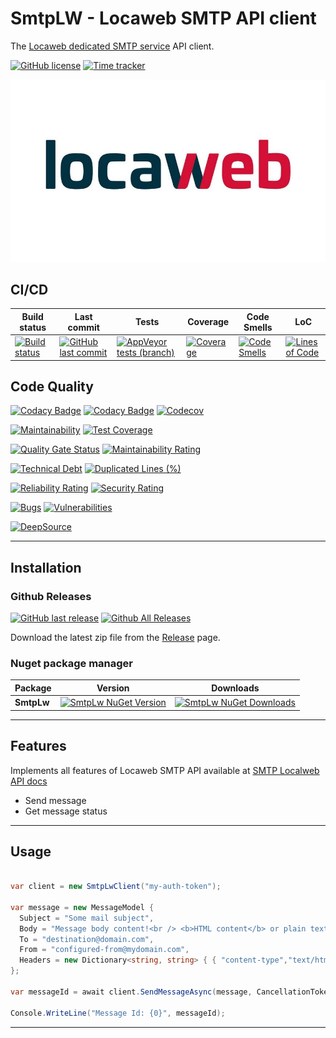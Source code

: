 # SmtpLW - Locaweb SMTP API client

The [Locaweb dedicated SMTP service](https://www.locaweb.com.br/smtp-locaweb/) API client.

[![GitHub license](https://img.shields.io/github/license/guibranco/SmtpLw)](https://github.com/guibranco/SmtpLw)
[![Time tracker](https://wakatime.com/badge/github/guibranco/SmtpLw.svg)](https://wakatime.com/badge/github/guibranco/SmtpLw)

![SmtpLw logo](logo.jpg)

## CI/CD

| Build status | Last commit | Tests | Coverage | Code Smells | LoC |
|--------------|-------------|-------|----------|-------------|-----|
| [![Build status](https://ci.appveyor.com/api/projects/status/b7xakaaq8ldqp34r/branch/main?svg=true)](https://ci.appveyor.com/project/guibranco/smtplw) | [![GitHub last commit](https://img.shields.io/github/last-commit/guibranco/smtplw)](https://github.com/guibranco/smtplw) | [![AppVeyor tests (branch)](https://img.shields.io/appveyor/tests/guibranco/smtplw/main?compact_message)](https://ci.appveyor.com/project/guibranco/smtplw) | [![Coverage](https://sonarcloud.io/api/project_badges/measure?project=guibranco_SmtpLw&metric=coverage)](https://sonarcloud.io/dashboard?id=guibranco_SmtpLw) | [![Code Smells](https://sonarcloud.io/api/project_badges/measure?project=guibranco_SmtpLw&metric=code_smells)](https://sonarcloud.io/dashboard?id=guibranco_SmtpLw) | [![Lines of Code](https://sonarcloud.io/api/project_badges/measure?project=guibranco_SmtpLw&metric=ncloc)](https://sonarcloud.io/dashboard?id=guibranco_SmtpLw) |

## Code Quality

[![Codacy Badge](https://app.codacy.com/project/badge/Grade/5ee8a21e3f7a4ccdb614e8856c48d5f3)](https://www.codacy.com/gh/guibranco/SmtpLw/dashboard?utm_source=github.com&utm_medium=referral&utm_content=guibranco/SmtpLw&utm_campaign=Badge_Grade)
[![Codacy Badge](https://app.codacy.com/project/badge/Coverage/5ee8a21e3f7a4ccdb614e8856c48d5f3)](https://www.codacy.com/gh/guibranco/SmtpLw/dashboard?utm_source=github.com&utm_medium=referral&utm_content=guibranco/SmtpLw&utm_campaign=Badge_Grade)
[![Codecov](https://codecov.io/gh/guibranco/smtplw/branch/main/graph/badge.svg)](https://codecov.io/gh/guibranco/smtplw)

[![Maintainability](https://api.codeclimate.com/v1/badges/46804babd27cdd40d219/maintainability)](https://codeclimate.com/github/guibranco/SmtpLw/maintainability)
[![Test Coverage](https://api.codeclimate.com/v1/badges/46804babd27cdd40d219/test_coverage)](https://codeclimate.com/github/guibranco/SmtpLw/test_coverage)

[![Quality Gate Status](https://sonarcloud.io/api/project_badges/measure?project=guibranco_SmtpLw&metric=alert_status)](https://sonarcloud.io/dashboard?id=guibranco_SmtpLw)
[![Maintainability Rating](https://sonarcloud.io/api/project_badges/measure?project=guibranco_SmtpLw&metric=sqale_rating)](https://sonarcloud.io/dashboard?id=guibranco_SmtpLw)

[![Technical Debt](https://sonarcloud.io/api/project_badges/measure?project=guibranco_SmtpLw&metric=sqale_index)](https://sonarcloud.io/dashboard?id=guibranco_SmtpLw)
[![Duplicated Lines (%)](https://sonarcloud.io/api/project_badges/measure?project=guibranco_SmtpLw&metric=duplicated_lines_density)](https://sonarcloud.io/dashboard?id=guibranco_SmtpLw)

[![Reliability Rating](https://sonarcloud.io/api/project_badges/measure?project=guibranco_SmtpLw&metric=reliability_rating)](https://sonarcloud.io/dashboard?id=guibranco_SmtpLw)
[![Security Rating](https://sonarcloud.io/api/project_badges/measure?project=guibranco_SmtpLw&metric=security_rating)](https://sonarcloud.io/dashboard?id=guibranco_SmtpLw)

[![Bugs](https://sonarcloud.io/api/project_badges/measure?project=guibranco_SmtpLw&metric=bugs)](https://sonarcloud.io/dashboard?id=guibranco_SmtpLw)
[![Vulnerabilities](https://sonarcloud.io/api/project_badges/measure?project=guibranco_SmtpLw&metric=vulnerabilities)](https://sonarcloud.io/dashboard?id=guibranco_SmtpLw)

[![DeepSource](https://app.deepsource.com/gh/guibranco/SmtpLw.svg/?label=active+issues&show_trend=true&token=YtdFKuqhZlwPSi0VXLAoyNMq)](https://app.deepsource.com/gh/guibranco/SmtpLw/?ref=repository-badge)

***

## Installation

### Github Releases

[![GitHub last release](https://img.shields.io/github/release-date/guibranco/SmtpLw.svg?style=flat)](https://github.com/guibranco/SmtpLw) [![Github All Releases](https://img.shields.io/github/downloads/guibranco/SmtpLw/total.svg?style=flat)](https://github.com/guibranco/SmtpLw)

Download the latest zip file from the [Release](https://github.com/GuiBranco/SmtpLw/releases) page.

### Nuget package manager

| Package | Version | Downloads |
|------------------|:-------:|:-------:|
| **SmtpLw** | [![SmtpLw NuGet Version](https://img.shields.io/nuget/v/SmtpLw.svg?style=flat)](https://www.nuget.org/packages/SmtpLw/) | [![SmtpLw NuGet Downloads](https://img.shields.io/nuget/dt/SmtpLw.svg?style=flat)](https://www.nuget.org/packages/SmtpLw/) |

***

## Features

Implements all features of Locaweb SMTP API available at [SMTP Localweb API docs](http://developer.locaweb.com.br/documentacoes/smtp/api-como-utilizar/)

*   Send message
*   Get message status

***

## Usage

```cs

var client = new SmtpLwClient("my-auth-token");

var message = new MessageModel {
  Subject = "Some mail subject",
  Body = "Message body content!<br /> <b>HTML content</b> or plain text.",
  To = "destination@domain.com",
  From = "configured-from@mydomain.com",
  Headers = new Dictionary<string, string> { { "content-type","text/html"} }
};

var messageId = await client.SendMessageAsync(message, CancellationToken.None).ConfigureAwait(false);

Console.WriteLine("Message Id: {0}", messageId);

```

***
